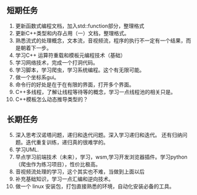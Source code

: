 ## 短期任务
1. 更新函数式编程文档，加入std::function部分，整理格式
2. 更新C++类型和内存占用（一）文档，整理格式。
3. 熟悉流式的处理概念，文本流，音视频流，程序的执行不一定有一个结果，而是朝着下一步。
4. 学习C++ 运算符重载和模板元编程技术（基础）
5. 学习网络技术，完成一个打洞代码。
6. 学习脚本，学习爬虫，学习系统编程。这个有无限可能。
7. 做一个坐标系gui。
8. 命令行的好处是在于在有限的界面，打开多个界面。
9. C++多线程，了解让线程等待等的概念，学习一点线程池的相关只是。
10. C++模板怎么动态推导类型的？
## 长期任务

5. 深入思考汉诺塔问题，递归和迭代问题。深入学习递归和迭代。 还有归纳问题。迭代重复训练，递归真的很难学的。
6. 学习UML.
7. 早点学习前端技术（未来），学习，wsm,学习开发浏览器插件。学习python（爬虫作为练习项目），性价比极高。
8. 音视频流处理的学习，这个其实也不难，当做到上面以后
9. 补充基础知识，学习一点汇编和逆向技术。
10. 做一个 linux 安装包，打包直接熟悉的环境，自动化安装必备的工具。